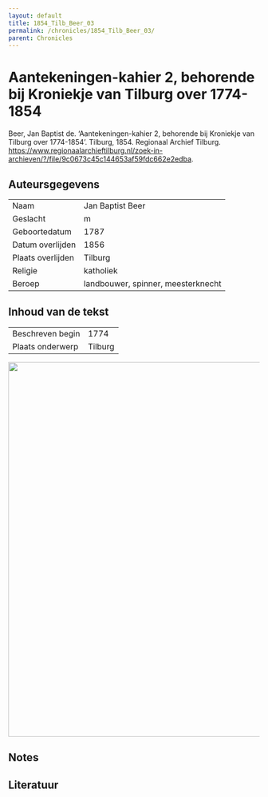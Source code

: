 ```yaml
---
layout: default
title: 1854_Tilb_Beer_03
permalink: /chronicles/1854_Tilb_Beer_03/
parent: Chronicles
--- 
```



# Aantekeningen-kahier 2, behorende bij Kroniekje van Tilburg over 1774-1854 

Beer, Jan Baptist de. ‘Aantekeningen-kahier 2, behorende bij Kroniekje van Tilburg over 1774-1854’. Tilburg, 1854. Regionaal Archief Tilburg. https://www.regionaalarchieftilburg.nl/zoek-in-archieven/?/file/9c0673c45c144653af59fdc662e2edba. 

## Auteursgegevens 

| | | 
| --------------- | --------------- | 
| Naam | Jan Baptist Beer | 
| Geslacht | m | 
 | Geboortedatum | 1787 | 
| Datum overlijden | 1856 | 
| Plaats overlijden | Tilburg | 
| Religie | katholiek | 
| Beroep | landbouwer, spinner, meesterknecht | 

## Inhoud van de tekst 

| | | 
| --------------- | --------------- | 
| Beschreven begin | 1774 | 
| Plaats onderwerp | Tilburg | 

[<img src="..\..\barplots_chronicles\1854_Tilb_Beer_03.jpg" width="750"/>](..\..\barplots_chronicles\1854_Tilb_Beer_03.jpg) 

## Notes 

## Literatuur 

